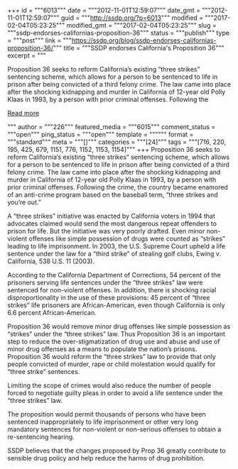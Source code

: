 +++
id = """6013"""
date = """2012-11-01T12:59:07"""
date_gmt = """2012-11-01T12:59:07"""
guid = """http://ssdp.org/?p=6013"""
modified = """2017-02-04T05:23:25"""
modified_gmt = """2017-02-04T05:23:25"""
slug = """ssdp-endorses-californias-proposition-36"""
status = """publish"""
type = """post"""
link = """https://ssdp.org/blog/ssdp-endorses-californias-proposition-36/"""
title = """SSDP endorses California&#039;s Proposition 36"""
excerpt = """<p>Proposition 36 seeks to reform California&#8217;s existing &#8220;three strikes&#8221; sentencing scheme, which allows for a person to be sentenced to life in prison after being convicted of a third felony crime. The law came into place after the shocking kidnapping and murder in California of 12-year old Polly Klaas in 1993, by a person with prior criminal offenses. Following the</p>
<div class="h10"></div>
<p><a class="more-link2 flat" href="https://ssdp.org/blog/ssdp-endorses-californias-proposition-36/">Read more</a></p>
"""
author = """226"""
featured_media = """6015"""
comment_status = """open"""
ping_status = """open"""
template = """"""
format = """standard"""
meta = """[]"""
categories = """[24]"""
tags = """[716, 220, 195, 425, 679, 1151, 776, 1152, 1153, 1154]"""
+++
Proposition 36 seeks to reform California&#8217;s existing &#8220;three strikes&#8221; sentencing scheme, which allows for a person to be sentenced to life in prison after being convicted of a third felony crime. The law came into place after the shocking kidnapping and murder in California of 12-year old Polly Klaas in 1993, by a person with prior criminal offenses. Following the crime, the country became enamored of an anti-crime program based on the baseball term, “three strikes and you’re out.”



A &#8220;three strikes&#8221; initiative was enacted by California voters in 1994 that advocates claimed would send the most dangerous repeat offenders to prison for life. But the initiative was very poorly drafted. Even minor non-violent offenses like simple possession of drugs were counted as “strikes” leading to life imprisonment. In 2003, the U.S. Supreme Court upheld a life sentence under the law for a “third strike” of stealing golf clubs, Ewing v. California, 538 U.S. 11 (2003).



According to the California Department of Corrections, 54 percent of the prisoners serving life sentences under the “three strikes” law were sentenced for non-violent offenses. In addition, there is shocking racial disproportionality in the use of these provisions: 45 percent of “three strikes” life prisoners are African-American, even though California is only 6.6 percent African-American.



Proposition 36 would remove minor drug offenses like simple possession as “strikes” under the “three strikes” law. Thus Proposition 36 is an important step to reduce the over-stigmatization of drug use and abuse and use of minor drug offenses as a means to populate the nation’s prisons. Proposition 36 would reform the “three strikes” law to provide that only people convicted of murder, rape or child molestation would qualify for &#8220;three strike&#8221; sentences.



Limiting the scope of crimes would also reduce the number of people forced to negotiate guilty pleas in order to avoid a life sentence under the &#8220;three strikes&#8221; law.



The proposition would permit thousands of persons who have been sentenced inappropriately to life imprisonment or other very long mandatory sentences for non-violent or non-serious offenses to obtain a re-sentencing hearing.



SSDP believes that the changes proposed by Prop 36 greatly contribute to sensible drug policy and help reduce the harms of drug prohibition.
